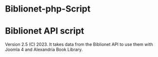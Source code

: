 # Biblionet-php-Script
# Biblionet API script
Version 2.5
(C) 2023.
It takes data from the Biblionet API to use them with Joomla 4 and Alexandria Book Library.
